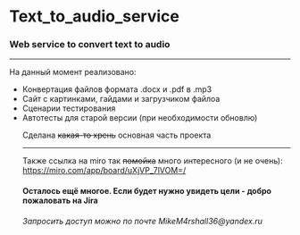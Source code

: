 # Text_to_audio_service
### Web service to convert text to audio
___

На данный момент реализовано:
<ul>
<li>Конвертация файлов формата .docx и .pdf в .mp3</li>
<li>Сайт с картинками, гайдами и загрузчиком файлоа</li>
<li>Сценарии тестирования</li>
<li>Автотесты для старой версии (при необходимости обновлю)</li>
<p>Сделана <s>какая-то хрень</s> основная часть проекта</p>

___
Также ссылка на miro так ~~помойка~~ много интересного (и не очень): https://miro.com/app/board/uXjVP_7lVOM=/
<h4>Осталось ещё многое. Если будет нужно увидеть цели - добро пожаловать на Jira</h4>
<h6> Запросить доступ можно по почте MikeM4rshall36@yandex.ru </h6>
